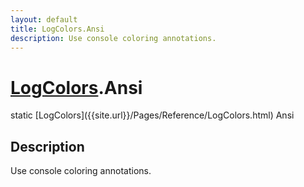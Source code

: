 ```yaml
---
layout: default
title: LogColors.Ansi
description: Use console coloring annotations.
---
```

# [LogColors]({{site.url}}/Pages/Reference/LogColors.html).Ansi

<div class='signature' markdown='1'>
static [LogColors]({{site.url}}/Pages/Reference/LogColors.html) Ansi
</div>

## Description
Use console coloring annotations.

